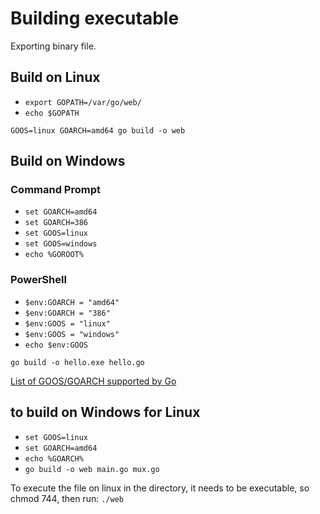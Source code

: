 # Building executable
Exporting binary file.

## Build on Linux
* `export GOPATH=/var/go/web/`
* `echo $GOPATH`
```
GOOS=linux GOARCH=amd64 go build -o web
```

## Build on Windows
### Command Prompt
* `set GOARCH=amd64`
* `set GOARCH=386`
* `set GOOS=linux`
* `set GOOS=windows`
* `echo %GOROOT%`

### PowerShell
* `$env:GOARCH = "amd64"`
* `$env:GOARCH = "386"`
* `$env:GOOS = "linux"`
* `$env:GOOS = "windows"`
* `echo $env:GOOS`
```
go build -o hello.exe hello.go
```
[List of GOOS/GOARCH supported by Go](https://gist.github.com/asukakenji/f15ba7e588ac42795f421b48b8aede63#go-golang-goos-and-goarch)

## to build on Windows for Linux
* `set GOOS=linux`
* `set GOARCH=amd64`
* `echo %GOARCH%`
* `go build -o web main.go mux.go`

To execute the file on linux in the directory, it needs to be executable, so chmod 744, then run: `./web`
